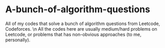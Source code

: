 # A-bunch-of-algorithm-questions
All of my codes that solve a bunch of algorithm questions from Leetcode, Codeforces. \n
All the codes here are usually medium/hard problems on Leetcode, or problems that has non-obvious approaches (to me, personally).
